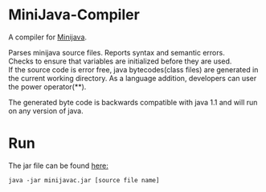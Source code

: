 MiniJava-Compiler
=================

A compiler for [Minijava](http://www.cambridge.org/resources/052182060X/MCIIJ2e/grammar.htm).

Parses minijava source files.  Reports syntax and semantic errors.  
Checks to ensure that variables are initialized before they are used.  
If the source code is error free, java bytecodes(class files) are generated in the current working directory. 
As a language addition, developers can user the power operator(**).

The generated byte code is backwards compatible with java 1.1 and will run on any version of java.

Run
===
The jar file can be found [here:](https://github.com/csaroff/MiniJava-Compiler/raw/master/minijavac.jar)

    java -jar minijavac.jar [source file name]
